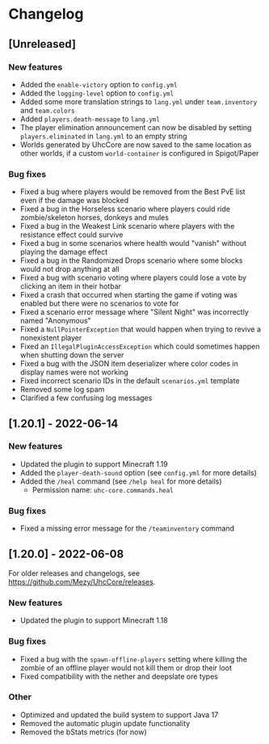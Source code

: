 # Changelog

## [Unreleased]

### New features

- Added the `enable-victory` option to `config.yml`
- Added the `logging-level` option to `config.yml`
- Added some more translation strings to `lang.yml` under `team.inventory` and `team.colors`
- Added `players.death-message` to `lang.yml`
- The player elimination announcement can now be disabled by
setting `players.eliminated` in `lang.yml` to an empty string
- Worlds generated by UhcCore are now saved to the same location as other
worlds, if a custom `world-container` is configured in Spigot/Paper

### Bug fixes

- Fixed a bug where players would be removed from the Best PvE list even if the damage was blocked
- Fixed a bug in the Horseless scenario where players could ride zombie/skeleton horses, donkeys and mules
- Fixed a bug in the Weakest Link scenario where players with the resistance effect could survive
- Fixed a bug in some scenarios where health would "vanish" without playing the damage effect
- Fixed a bug in the Randomized Drops scenario where some blocks would not drop anything at all
- Fixed a bug with scenario voting where players could lose a vote by clicking an item in their hotbar
- Fixed a crash that occurred when starting the game if voting was enabled but there were no scenarios to vote for
- Fixed a scenario error message where "Silent Night" was incorrectly named "Anonymous"
- Fixed a `NullPointerException` that would happen when trying to revive a nonexistent player
- Fixed an `IllegalPluginAccessException` which could sometimes happen when shutting down the server
- Fixed a bug with the JSON item deserializer where color codes in display names were not working
- Fixed incorrect scenario IDs in the default `scenarios.yml` template
- Removed some log spam
- Clarified a few confusing log messages

## [1.20.1] - 2022-06-14

### New features

- Updated the plugin to support Minecraft 1.19
- Added the `player-death-sound` option (see `config.yml` for more details)
- Added the `/heal` command (see `/help heal` for more details)
  - Permission name: `uhc-core.commands.heal`

### Bug fixes

- Fixed a missing error message for the `/teaminventory` command

## [1.20.0] - 2022-06-08

For older releases and changelogs, see
<https://github.com/Mezy/UhcCore/releases>.

### New features

- Updated the plugin to support Minecraft 1.18

### Bug fixes

- Fixed a bug with the `spawn-offline-players` setting where killing
the zombie of an offline player would not kill them or drop their loot
- Fixed compatibility with the nether and deepslate ore types

### Other

- Optimized and updated the build system to support Java 17
- Removed the automatic plugin update functionality
- Removed the bStats metrics (for now)
